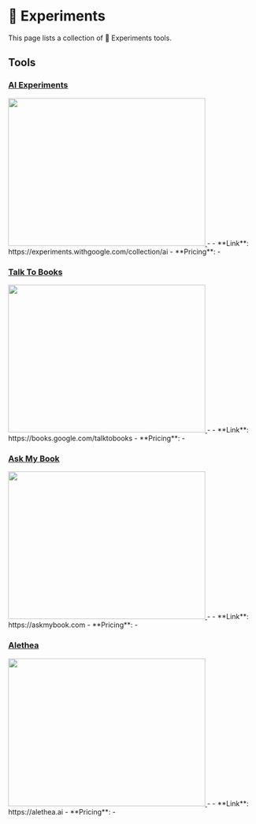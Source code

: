 # 🥼 Experiments

This page lists a collection of 🥼 Experiments tools.

## Tools

### [AI Experiments](https://experiments.withgoogle.com/collection/ai)
<a href="https://experiments.withgoogle.com/collection/ai">
   <img src="AI Experiments.png" width="400" height="300">
</a>
-
- **Link**: https://experiments.withgoogle.com/collection/ai
- **Pricing**: -

### [Talk To Books](https://books.google.com/talktobooks)
<a href="https://books.google.com/talktobooks">
   <img src="Talk To Books.png" width="400" height="300">
</a>
-
- **Link**: https://books.google.com/talktobooks
- **Pricing**: -

### [Ask My Book](https://askmybook.com)
<a href="https://askmybook.com">
   <img src="Ask My Book.png" width="400" height="300">
</a>
-
- **Link**: https://askmybook.com
- **Pricing**: -

### [Alethea](https://alethea.ai)
<a href="https://alethea.ai">
   <img src="Alethea.png" width="400" height="300">
</a>
-
- **Link**: https://alethea.ai
- **Pricing**: -

